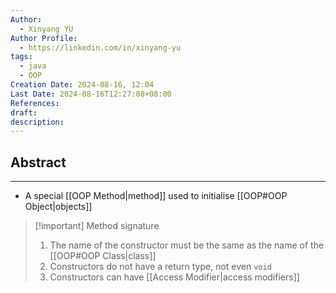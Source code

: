 ```yaml
---
Author:
  - Xinyang YU
Author Profile:
  - https://linkedin.com/in/xinyang-yu
tags:
  - java
  - OOP
Creation Date: 2024-08-16, 12:04
Last Date: 2024-08-16T12:27:08+08:00
References: 
draft: 
description: 
---
```

## Abstract
---
- A special [[OOP Method|method]] used to initialise [[OOP#OOP Object|objects]]

>[!important] Method signature
> 1. The name of the constructor must be the same as the name of the [[OOP#OOP Class|class]]
> 2. Constructors do not have a return type, not even `void`
> 3. Constructors can have [[Access Modifier|access modifiers]]